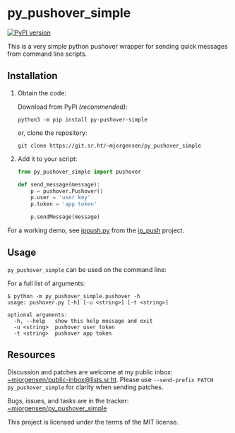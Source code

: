 # py\_pushover\_simple

[![PyPI version](https://badge.fury.io/py/py-pushover-simple.svg)](https://badge.fury.io/py/py-pushover-simple)

This is a very simple python pushover wrapper for sending quick messages from command line scripts.

## Installation

1. Obtain the code:

    Download from PyPi *(recommended)*:

    ```shell
    python3 -m pip install py-pushover-simple
    ```

    or, clone the repository:

    ```shell
    git clone https://git.sr.ht/~mjorgensen/py_pushover_simple
    ```

2. Add it to your script:

    ```python
    from py_pushover_simple import pushover

    def send_message(message):
        p = pushover.Pushover()
        p.user = 'user key'
        p.token = 'app token'

        p.sendMessage(message)
    ```

For a working demo, see [ippush.py] from the [ip_push] project.

## Usage

`py_pushover_simple` can be used on the command line:

For a full list of arguments:

```shell
$ python -m py_pushover_simple.pushover -h
usage: pushover.py [-h] [-u <string>] [-t <string>]

optional arguments:
  -h, --help   show this help message and exit
  -u <string>  pushover user token
  -t <string>  pushover app token
```

[ippush.py]:https://git.sr.ht/~mjorgensen/ip_push/tree/master/ippush.py
[ip_push]:https://git.sr.ht/~mjorgensen/ip_push/

## Resources

Discussion and patches are welcome at my public inbox: 
[~mjorgensen/public-inbox@lists.sr.ht][list]. Please use `--send-prefix PATCH
py_pushover_simple` for clarity when sending patches.

Bugs, issues, and tasks are in the tracker:
[~mjorgensen/py\_pushover\_simple][todo]

This project is licensed under the terms of the MIT license.

[man]: https://man.sr.ht/~mjorgensen/py_pushover_simple
[todo]: https://todo.sr.ht/~mjorgensen/py_pushover_simple
[list]: https://lists.sr.ht/~mjorgensen/public-inbox
